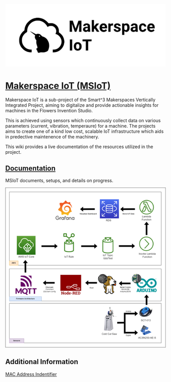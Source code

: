 ![Makerspace Iot Logo](images/msiot_logo_svg.svg)

# [Makerspace IoT (MSIoT)](https://github.com/GeorgiaTech-DDI/makerspace_iot/wiki)

Makerspace IoT is a sub-project of the Smart^3 Makerspaces Vertically Integrated Project, aiming to digitalize and provide actionable insights for machines in the Flowers Invention Studio.

This is achieved using sensors which continuously collect data on various parameters (current, vibration, temperaure) for a machine. The projects aims to create one of a kind low cost, scalable IoT infrastructure which aids in predective maintenence of the machinery.

This wiki provides a live documentation of the resources utilized in the project. 

## [Documentation](https://github.com/GeorgiaTech-DDI/makerspace_iot/wiki)
MSIoT documents, setups, and details on progress.

![Data Flow for MSIoT](images/IoT-Data-Flowchart.png)

## Additional Information
[MAC Address Indentifier](https://randomnerdtutorials.com/get-change-esp32-esp8266-mac-address-arduino/)

